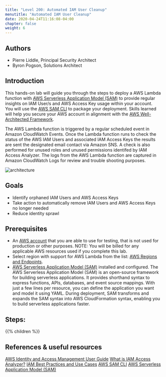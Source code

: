 ```yaml
---
title: "Level 200: Automated IAM User Cleanup"
menutitle: "Automated IAM User Cleanup"
date: 2020-04-24T11:16:08-04:00
chapter: false
weight: 6
---
```


## Authors

- Pierre Liddle, Principal Security Architect
- Byron Pogson, Solutions Architect

## Introduction

This hands-on lab will guide you through the steps to deploy a AWS Lambda function with [AWS Serverless Application Model (SAM)](https://aws.amazon.com/serverless/sam/) to provide regular insights on IAM User/s and AWS Access Key usage within your account.
You will use the [AWS SAM CLI](https://docs.aws.amazon.com/serverless-application-model/latest/developerguide/serverless-sam-reference.html#serverless-sam-cli) to package your deployment.
Skills learned will help you secure your AWS account in alignment with the [AWS Well-Architected Framework](https://aws.amazon.com/architecture/well-architected/).

The AWS Lambda function is triggered by a regular scheduled event in Amazon CloudWatch Events.
Once the Lambda function runs to check the status of the AWS IAM Users and associated IAM Access Keys the results are sent the designated email contact via Amazon SNS. A check is also performed for unused roles and unused permissions identifed by IAM Access Analyzer.
The logs from the AWS Lambda function are captured in Amazon CloudWatch Logs for review and trouble shooting purposes.

![architecture](/Security/200_Automated_IAM_User_Cleanup/Images/architecture.png)

## Goals

* Identify orphaned IAM Users and AWS Access Keys
* Take action to automatically remove IAM Users and AWS Access Keys no longer needed
* Reduce identity sprawl

## Prerequisites

* An [AWS account](https://portal.aws.amazon.com/gp/aws/developer/registration/index.html) that you are able to use for testing, that is not used for production or other purposes.
NOTE: You will be billed for any applicable AWS resources used if you complete this lab.
* Select region with support for AWS Lambda from the list: [AWS Regions and Endpoints](https://docs.aws.amazon.com/general/latest/gr/rande.html).
* [AWS Serverless Application Model (SAM)](https://aws.amazon.com/serverless/sam/)  installed and configured.
The AWS Serverless Application Model (SAM) is an open-source framework for building serverless applications.
It provides shorthand syntax to express functions, APIs, databases, and event source mappings.
With just a few lines per resource, you can define the application you want and model it using YAML.
During deployment, SAM transforms and expands the SAM syntax into AWS CloudFormation syntax, enabling you to build serverless applications faster.

## Steps:
{{% children  %}}

## References & useful resources

[AWS Identity and Access Management User Guide](https://docs.aws.amazon.com/IAM/latest/UserGuide/introduction.html)
[What is IAM Access Analyzer?](https://docs.aws.amazon.com/IAM/latest/UserGuide/what-is-access-analyzer.html)
[IAM Best Practices and Use Cases](https://docs.aws.amazon.com/IAM/latest/UserGuide/IAMBestPracticesAndUseCases.html)
[AWS SAM CLI](https://docs.aws.amazon.com/serverless-application-model/latest/developerguide/serverless-sam-reference.html#serverless-sam-cli)
[AWS Serverless Application Model (SAM)](https://aws.amazon.com/serverless/sam/)
